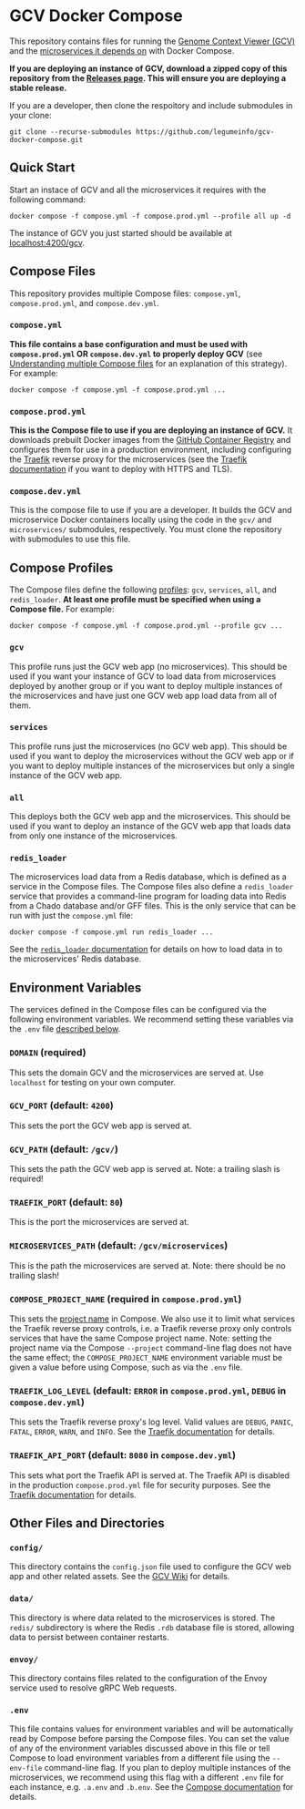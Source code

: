 # GCV Docker Compose

This repository contains files for running the [Genome Context Viewer (GCV)](https://github.com/legumeinfo/gcv) and the [microservices it depends on](https://github.com/legumeinfo/microservices) with Docker Compose.

**If you are deploying an instance of GCV, download a zipped copy of this repository from the [Releases page](https://github.com/legumeinfo/gcv-docker-compose/releases).
This will ensure you are deploying a stable release.**

If you are a developer, then clone the respoitory and include submodules in your clone:
```console
git clone --recurse-submodules https://github.com/legumeinfo/gcv-docker-compose.git
```

## Quick Start

Start an instace of GCV and all the microservices it requires with the following command:
```console
docker compose -f compose.yml -f compose.prod.yml --profile all up -d
```
The instance of GCV you just started should be available at [localhost:4200/gcv](http://localhost:4200/gcv).

## Compose Files

This repository provides multiple Compose files: `compose.yml`, `compose.prod.yml`, and `compose.dev.yml`.

### `compose.yml`
**This file contains a base configuration and must be used with `compose.prod.yml` OR `compose.dev.yml` to properly deploy GCV** (see [Understanding multiple Compose files](https://docs.docker.com/compose/extends/#multiple-compose-files) for an explanation of this strategy).
For example:
```console
docker compose -f compose.yml -f compose.prod.yml ...
```

### `compose.prod.yml`
**This is the Compose file to use if you are deploying an instance of GCV.**
It downloads prebuilt Docker images from the [GitHub Container Registry](https://github.com/orgs/legumeinfo/packages) and configures them for use in a production environment, including configuring the [Traefik](https://doc.traefik.io/traefik/) reverse proxy for the microservices (see the [Traefik documentation](https://doc.traefik.io/traefik/https/overview/) if you want to deploy with HTTPS and TLS).

### `compose.dev.yml`
This is the compose file to use if you are a developer.
It builds the GCV and microservice Docker containers locally using the code in the `gcv/` and `microservices/` submodules, respectively.
You must clone the repository with submodules to use this file.


## Compose Profiles

The Compose files define the following [profiles](https://docs.docker.com/compose/profiles/): `gcv`, `services`, `all`, and `redis_loader`.
**At least one profile must be specified when using a Compose file.** For example:
```console
docker compose -f compose.yml -f compose.prod.yml --profile gcv ...
```

### `gcv`
This profile runs just the GCV web app (no microservices).
This should be used if you want your instance of GCV to load data from microservices deployed by another group or if you want to deploy multiple instances of the microservices and have just one GCV web app load data from all of them.

### `services`
This profile runs just the microservices (no GCV web app).
This should be used if you want to deploy the microservices without the GCV web app or if you want to deploy multiple instances of the microservices but only a single instance of the GCV web app.

### `all`
This deploys both the GCV web app and the microservices.
This should be used if you want to deploy an instance of the GCV web app that loads data from only one instance of the microservices.

### `redis_loader`
The microservices load data from a Redis database, which is defined as a service in the Compose files.
The Compose files also define a `redis_loader` service that provides a command-line program for loading data into Redis from a Chado database and/or GFF files.
This is the only service that can be run with just the `compose.yml` file:
```console
docker compose -f compose.yml run redis_loader ...
```
See the [`redis_loader` documentation](https://github.com/legumeinfo/microservices/tree/main/redis_loader) for details on how to load data in to the microservices' Redis database.


## Environment Variables
The services defined in the Compose files can be configured via the following environment variables.
We recommend setting these variables via the `.env` file [described below](#env).

### `DOMAIN` (required)
This sets the domain GCV and the microservices are served at.
Use `localhost` for testing on your own computer.

### `GCV_PORT` (default: `4200`)
This sets the port the GCV web app is served at.

### `GCV_PATH` (default: `/gcv/`)
This sets the path the GCV web app is served at. Note: a trailing slash is required!

### `TRAEFIK_PORT` (default: `80`)
This is the port the microservices are served at.

### `MICROSERVICES_PATH` (default: `/gcv/microservices`)
This is the path the microservices are served at. Note: there should be no trailing slash!

### `COMPOSE_PROJECT_NAME` (required in `compose.prod.yml`)
This sets the [project name](https://docs.docker.com/compose/#multiple-isolated-environments-on-a-single-host) in Compose.
We also use it to limit what services the Traefik reverse proxy controls, i.e. a Traefik reverse proxy only controls services that have the same Compose project name.
Note: setting the project name via the Compose `--project` command-line flag does not have the same effect; the `COMPOSE_PROJECT_NAME` environment variable must be given a value before using Compose, such as via the `.env` file.

### `TRAEFIK_LOG_LEVEL` (default: `ERROR` in `compose.prod.yml`, `DEBUG` in `compose.dev.yml`)
This sets the Traefik reverse proxy's log level.
Valid values are `DEBUG`, `PANIC`, `FATAL`, `ERROR`, `WARN`, and `INFO`.
See the [Traefik documentation](https://doc.traefik.io/traefik/observability/logs/#level) for details.

### `TRAEFIK_API_PORT` (default: `8080` in `compose.dev.yml`)
This sets what port the Traefik API is served at.
The Traefik API is disabled in the production `compose.prod.yml` file for security purposes.
See the [Traefik documentation](https://doc.traefik.io/traefik/operations/api/) for details.


## Other Files and Directories

### `config/`
This directory contains the `config.json` file used to configure the GCV web app and other related assets. See the [GCV Wiki](https://github.com/legumeinfo/gcv/wiki/Client-Configuration) for details.

### `data/`
This directory is where data related to the microservices is stored. The `redis/` subdirectory is where the Redis `.rdb` database file is stored, allowing data to persist between container restarts.

### `envoy/`
This directory contains files related to the configuration of the Envoy service used to resolve gRPC Web requests.

### `.env`
This file contains values for environment variables and will be automatically read by Compose before parsing the Compose files.
You can set the value of any of the environment variables discussed above in this file or tell Compose to load environment variables from a different file using the `--env-file` command-line flag.
If you plan to deploy multiple instances of the microservices, we recommend using this flag with a different `.env` file for each instance, e.g. `.a.env` and `.b.env`. See the [Compose documentation](https://docs.docker.com/compose/env-file/) for details.

